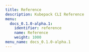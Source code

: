 ```yaml
---
title: Reference
description: Kubepack CLI Reference
menu:
  docs_0.1.0-alpha.1:
    identifier: reference
    name: Reference
    weight: 1000
menu_name: docs_0.1.0-alpha.1
---
```

